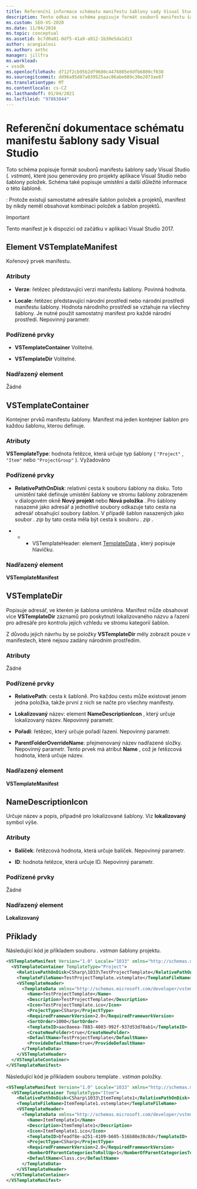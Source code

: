 ```yaml
---
title: Referenční informace schématu manifestu šablony sady Visual Studio | Microsoft Docs
description: Tento odkaz na schéma popisuje formát souborů manifestu šablon sady Visual Studio, které jsou generovány pro projekty aplikace Visual Studio nebo šablony položek.
ms.custom: SEO-VS-2020
ms.date: 11/04/2016
ms.topic: conceptual
ms.assetid: bc7d0a81-0df5-41a9-a912-1b30e5da1d13
author: acangialosi
ms.author: anthc
manager: jillfra
ms.workload:
- vssdk
ms.openlocfilehash: d712f2cb95b2df9680c4476805e9dfb6809cf038
ms.sourcegitcommit: dd96a95d87a039525aac86abe689c30e2073ae87
ms.translationtype: MT
ms.contentlocale: cs-CZ
ms.lasthandoff: 01/04/2021
ms.locfileid: "97863844"
---
```

# <a name="visual-studio-template-manifest-schema-reference"></a>Referenční dokumentace schématu manifestu šablony sady Visual Studio
Toto schéma popisuje formát souborů manifestu šablony sady Visual Studio (*. vstman*), které jsou generovány pro projekty aplikace Visual Studio nebo šablony položek. Schéma také popisuje umístění a další důležité informace o této šabloně.

 : Protože existují samostatné adresáře šablon položek a projektů, manifest by nikdy neměl obsahovat kombinaci položek a šablon projektů.

> [!IMPORTANT]
> Tento manifest je k dispozici od začátku v aplikaci Visual Studio 2017.

## <a name="vstemplatemanifest-element"></a>Element VSTemplateManifest
 Kořenový prvek manifestu.

### <a name="attributes"></a>Atributy

- **Verze**: řetězec představující verzi manifestu šablony. Povinná hodnota.

- **Locale**: řetězec představující národní prostředí nebo národní prostředí manifestu šablony. Hodnota národního prostředí se vztahuje na všechny šablony. Je nutné použít samostatný manifest pro každé národní prostředí. Nepovinný parametr.

### <a name="child-elements"></a>Podřízené prvky

- **VSTemplateContainer** Volitelné.

- **VSTemplateDir** Volitelné.

### <a name="parent-element"></a>Nadřazený element
 Žádné

## <a name="vstemplatecontainer"></a>VSTemplateContainer
 Kontejner prvků manifestu šablony. Manifest má jeden kontejner šablon pro každou šablonu, kterou definuje.

### <a name="attributes"></a>Atributy
 **VSTemplateType**: hodnota řetězce, která určuje typ šablony ( `"Project"` , `"Item"` nebo `"ProjectGroup"` ). Vyžadováno

### <a name="child-elements"></a>Podřízené prvky

- **RelativePathOnDisk**: relativní cesta k souboru šablony na disku. Toto umístění také definuje umístění šablony ve stromu šablony zobrazeném v dialogovém okně **Nový projekt** nebo **Nová položka** . Pro šablony nasazené jako adresář a jednotlivé soubory odkazuje tato cesta na adresář obsahující soubory šablon. V případě šablon nasazených jako soubor *. zip* by tato cesta měla být cesta k souboru *. zip* .

- * * VSTemplateHeader: element [TemplateData](../extensibility/templatedata-element-visual-studio-templates.md) , který popisuje hlavičku.

### <a name="parent-element"></a>Nadřazený element
 **VSTemplateManifest**

## <a name="vstemplatedir"></a>VSTemplateDir
 Popisuje adresář, ve kterém je šablona umístěna. Manifest může obsahovat více **VSTemplateDir** záznamů pro poskytnutí lokalizovaného názvu a řazení pro adresáře pro kontrolu jejich vzhledu ve stromu kategorií šablon.

 Z důvodu jejich návrhu by se položky **VSTemplateDir** měly zobrazit pouze v manifestech, které nejsou zadány národním prostředím.

### <a name="attributes"></a>Atributy
 Žádné

### <a name="child-elements"></a>Podřízené prvky

- **RelativePath**: cesta k šabloně. Pro každou cestu může existovat jenom jedna položka, takže první z nich se načte pro všechny manifesty.

- **Lokalizovaný** název: element **NameDescriptionIcon** , který určuje lokalizovaný název. Nepovinný parametr.

- **Pořadí**: řetězec, který určuje pořadí řazení. Nepovinný parametr.

- **ParentFolderOverrideName**: přejmenovaný název nadřazené složky. Nepovinný parametr. Tento prvek má atribut **Name** , což je řetězcová hodnota, která určuje název.

### <a name="parent-element"></a>Nadřazený element
 **VSTemplateManifest**

## <a name="namedescriptionicon"></a>NameDescriptionIcon
 Určuje název a popis, případně pro lokalizované šablony. Viz **lokalizovaný** symbol výše.

### <a name="attributes"></a>Atributy

- **Balíček**: řetězcová hodnota, která určuje balíček. Nepovinný parametr.

- **ID**: hodnota řetězce, která určuje ID. Nepovinný parametr.

### <a name="child-elements"></a>Podřízené prvky
 Žádné

### <a name="parent-element"></a>Nadřazený element
 **Lokalizovaný**

## <a name="examples"></a>Příklady
 Následující kód je příkladem souboru *. vstman* šablony projektu.

```xml
<VSTemplateManifest Version="1.0" Locale="1033" xmlns="http://schemas.microsoft.com/developer/vstemplatemanifest/2015">
  <VSTemplateContainer TemplateType="Project">
    <RelativePathOnDisk>CSharp\1033\TestProjectTemplate</RelativePathOnDisk>
    <TemplateFileName>TestProjectTemplate.vstemplate</TemplateFileName>
    <VSTemplateHeader>
      <TemplateData xmlns="http://schemas.microsoft.com/developer/vstemplate/2005">
        <Name>TestProjectTemplate</Name>
        <Description>TestProjectTemplate</Description>
        <Icon>TestProjectTemplate.ico</Icon>
        <ProjectType>CSharp</ProjectType>
        <RequiredFrameworkVersion>2.0</RequiredFrameworkVersion>
        <SortOrder>1000</SortOrder>
        <TemplateID>aac0aeea-7883-4003-992f-937d53d70ab1</TemplateID>
        <CreateNewFolder>true</CreateNewFolder>
        <DefaultName>TestProjectTemplate</DefaultName>
        <ProvideDefaultName>true</ProvideDefaultName>
      </TemplateData>
    </VSTemplateHeader>
  </VSTemplateContainer>
</VSTemplateManifest>

```

 Následující kód je příkladem souboru template *. vstman* položky.

```xml
<VSTemplateManifest Version="1.0" Locale="1033" xmlns="http://schemas.microsoft.com/developer/vstemplatemanifest/2015">
  <VSTemplateContainer TemplateType="Item">
    <RelativePathOnDisk>CSharp\1033\ItemTemplate1</RelativePathOnDisk>
    <TemplateFileName>ItemTemplate1.vstemplate</TemplateFileName>
    <VSTemplateHeader>
      <TemplateData xmlns="http://schemas.microsoft.com/developer/vstemplate/2005">
        <Name>ItemTemplate1</Name>
        <Description>ItemTemplate1</Description>
        <Icon>ItemTemplate1.ico</Icon>
        <TemplateID>bfeadf8e-a251-4109-b605-516b88e38c8d</TemplateID>
        <ProjectType>CSharp</ProjectType>
        <RequiredFrameworkVersion>2.0</RequiredFrameworkVersion>
        <NumberOfParentCategoriesToRollUp>1</NumberOfParentCategoriesToRollUp>
        <DefaultName>Class.cs</DefaultName>
      </TemplateData>
    </VSTemplateHeader>
  </VSTemplateContainer>
</VSTemplateManifest>

```
